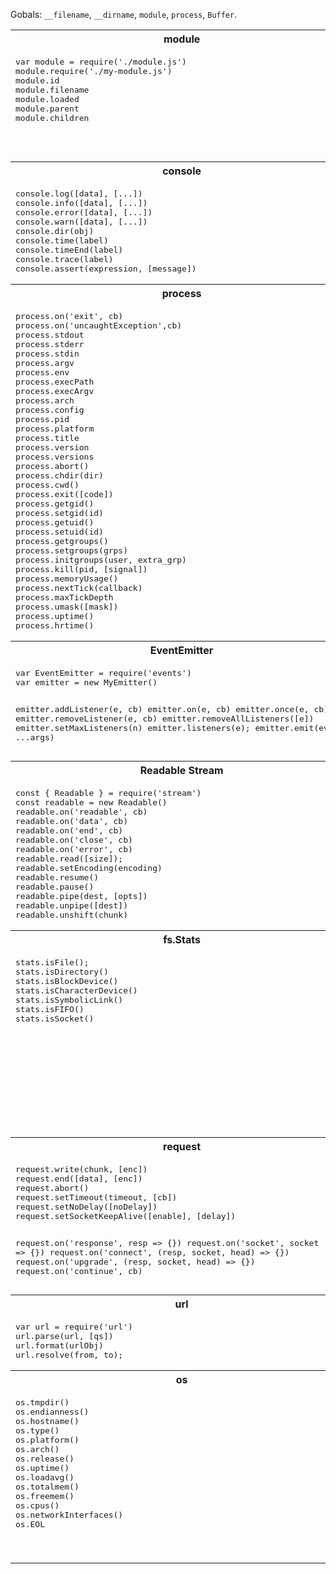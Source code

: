 Gobals: `__filename`, `__dirname`, `module`, `process`, `Buffer`.

<table>
  <tr><th>module<th>path</tr>
  <tr>      
    <td valign="top"><pre>
var module = require('./module.js')
module.require('./my-module.js')
module.id
module.filename
module.loaded
module.parent
module.children</pre></td>
    <td valign="top"><pre>
var path = require('path')
path.normalize(p)
path.join(...args)
path.resolve(...args, to)
path.relative(from, to)
path.dirname(p)
path.basename(p, [ext])
path.extname(p)
path.sep
path.delimiter</pre></td>
  <tr>
  <tr><th>console<th>timer</tr>
  <tr>      
    <td valign="top"><pre>
console.log([data], [...])
console.info([data], [...])
console.error([data], [...])
console.warn([data], [...])
console.dir(obj)
console.time(label)
console.timeEnd(label)
console.trace(label)
console.assert(expression, [message])</pre>
    </td>
    <td valign="top"><pre>
setTimeout(cb, delay)
clearTimeout(t)
setInterval(cb, delay)
clearInterval(t)
setImmediate(cb)
clearImmediate(obj)
unref()
ref()</pre>
    </td>
  </tr>
  <tr><th>process<th>fs</tr>
  <tr>
    <td valign="top"><pre>
process.on('exit', cb)
process.on('uncaughtException',cb)
process.stdout
process.stderr
process.stdin
process.argv
process.env
process.execPath
process.execArgv
process.arch
process.config
process.pid
process.platform
process.title
process.version
process.versions
process.abort()
process.chdir(dir)
process.cwd()
process.exit([code])
process.getgid()
process.setgid(id)
process.getuid()
process.setuid(id)
process.getgroups()
process.setgroups(grps)
process.initgroups(user, extra_grp)
process.kill(pid, [signal])
process.memoryUsage()
process.nextTick(callback)
process.maxTickDepth
process.umask([mask])
process.uptime()
process.hrtime()</pre>
    </td>
    <td valign="top"><pre>

fs.rename(oldPath, newPath, cb)
fs.ftruncate(fd, len, cb)
fs.truncate(path, len, cb)
fs.chown(path, uid, gid, cb)
fs.fchown(fd, uid, gid, cb)
fs.lchown(path, uid, gid, cb)
fs.chmod(path, mode, cb)
fs.fchmod(fd, mode, cb)
fs.lchmod(path, mode, cb)
fs.stat(path, cb)
fs.lstat(path, cb)
fs.fstat(fd, cb)
fs.link(srcpath, dstpath, cb)
fs.symlink(srcpath, dstpath, [type], cb)
fs.readlink(path, cb)
fs.unlink(path, cb)
fs.realpath(path, [cache], cb)
fs.rmdir(path, cb)
fs.mkdir(path, [mode], cb)
fs.readdir(path, cb)
fs.close(fd, cb)
fs.open(path, flags, [mode], cb)
fs.utimes(path, atime, mtime, cb)
fs.futimes(fd, atime, mtime, cb)
fs.fsync(fd, cb)
fs.write(fd, buffer, offset, length, position, cb)
fs.read(fd, buffer, offset, length, position, cb)
fs.readFile(filename, [options], cb)
fs.writeFile(filename, data, [options], cb)
fs.appendFile(filename, data, [options], cb)
fs.watch(filename, [options], [listener])
fs.exists(path, cb)
fs.createReadStream(path, [options])
fs.createWriteStream(path, [options])</pre>
    </td>
  </tr>
  <tr><th>EventEmitter<th>child_process</tr>
  <tr>
    <td valign="top"><pre>
var EventEmitter = require('events')
var emitter = new MyEmitter()

emitter.addListener(e, cb)
emitter.on(e, cb)
emitter.once(e, cb)
emitter.removeListener(e, cb)
emitter.removeAllListeners([e])
emitter.setMaxListeners(n)
emitter.listeners(e);
emitter.emit(event, ...args)</pre>
    </td>
    <td valign="top"><pre>
const { spawn } = require('child_process');
const child = spawn('ls', ['-al']);
child.stdin
child.stdout
child.stderr
child.pid
child.connected
child.kill([signal])
child.send(message, [sendHandle])
child.disconnect()
child_process.spawn(command, [args], [opts])
child_process.exec(command, [opts], cb)
child_process.execFile(file, [args], [opts])
child_process.fork(modulePath, [args], [opts])</pre>
    </td>
  </tr>
  <tr><th>Readable Stream<th>Writable Stream</tr>
  <tr>
    <td valign="top"><pre>
const { Readable } = require('stream')
const readable = new Readable()
readable.on('readable', cb)
readable.on('data', cb)
readable.on('end', cb)
readable.on('close', cb)
readable.on('error', cb)
readable.read([size]);
readable.setEncoding(encoding)
readable.resume()
readable.pause()
readable.pipe(dest, [opts])
readable.unpipe([dest])
readable.unshift(chunk)</pre>
    </td>
    <td valign="top"><pre>
const { Writable } = require('stream')
const writable = new Writable()

writable.write(chunk, [enc], [cb])
writer.once('drain', db)
writable.end([chunk], [enc], [cb])
writer.on('finish', cb)
writer.on('pipe', cb})
writer.on('unpipe', cb)
writer.on('error', cb)</pre>
    </td>
  </tr>

  <tr><th>fs.Stats<th>http</tr>
  <tr>
    <td valign="top"><pre>
stats.isFile();
stats.isDirectory()
stats.isBlockDevice()
stats.isCharacterDevice()
stats.isSymbolicLink()
stats.isFIFO()
stats.isSocket()</pre>
    </td>
    <td valign="top"><pre>
http.STATUS_CODES
http.request(opts, [callback])
http.get(opts, [callback])
server = http.createServer([requestListener])
server.listen(port, [hostname], [backlog], [cb])
server.listen(path, [callback])
server.listen(handle, [callback])
server.close([callback]) 
server.setTimeout(msecs, callback)
server.maxHeadersCount
server.timeout
server.on('request', (req,res)=>{})
server.on('connection', (socket)=>{})
server.on('close', cb)
server.on('checkContinue', (req,res)=>{})
server.on('connect', (req,socket,head)=>{})
server.on('upgrade',  (req,socket,head)=>{})
server.on('clientError', (req,socket)=>{})</pre>
    </td>
  </tr>
  <tr><th>request<th>response</tr>
  <tr>
    <td valign="top"><pre>
request.write(chunk, [enc])
request.end([data], [enc])
request.abort()
request.setTimeout(timeout, [cb])
request.setNoDelay([noDelay])
request.setSocketKeepAlive([enable], [delay])

request.on('response', resp => {})
request.on('socket', socket => {})
request.on('connect', (resp, socket, head) => {})
request.on('upgrade', (resp, socket, head) => {})
request.on('continue', cb)</pre> 
    </td>
    <td valign="top"><pre>
response.write(chunk, [enc])
response.writeContinue()
response.writeHead(status, [reason], [headers])
response.setTimeout(msecs, cb)
response.setHeader(name, value)
response.getHeader(name)
response.removeHeader(name)
response.addTrailers(headers)
response.end([data], [encoding])
response.statusCode
response.headersSent
response.sendDate

response.on('close', cb)
response.on('finish', cb)</pre>
    </td>
  </tr>
  <tr><th>url<th>querystring</tr>
  <tr>
    <td valign="top"><pre>
var url = require('url')
url.parse(url, [qs])
url.format(urlObj)
url.resolve(from, to);</pre> 
    </td>
    <td valign="top"><pre>
var querystring = require('querystring')
querystring.stringify(obj, [sep], [eq])
querystring.parse(str, [sep], [eq])</pre>
    </td>
  </tr>
  <tr><th>os<th>Buffer</tr>
  <tr>
    <td valign="top"><pre>
os.tmpdir()
os.endianness()
os.hostname()
os.type()
os.platform()
os.arch()
os.release()
os.uptime()
os.loadavg()
os.totalmem()
os.freemem()
os.cpus()
os.networkInterfaces()
os.EOL</pre> 
    </td>
    <td valign="top"><pre>
new Buffer(size)
new Buffer(array)
new Buffer(str, [enc])

Buffer.isEncoding(enc)
Buffer.isBuffer(obj)
Buffer.concat(list, [len])
Buffer.byteLength(string, [enc])

buf.write(str, [offset], [len], [enc])
buf.toString([enc], [start], [end])
buf.toJSON()
buf.copy(target, [sta], [srcSta], [srcEnd])
buf.slice([sta], [end])   
buf.fill(value, [offset], [end])
buf[index]
buf.length
buffer.INSPECT_MAX_BYTES</pre>
    </td>
  </tr>
</table>




  

